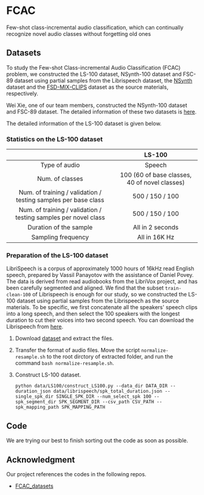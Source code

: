 # FCAC

Few-shot class-incremental audio  classification, which can continually recognize novel audio classes without forgetting old ones

## Datasets

To study the Few-shot Class-incremental Audio Classification (FCAC) problem, we constructed the LS-100 dataset, NSynth-100 dataset and FSC-89 dataset using partial samples from the Librispeech dataset, the [NSynth](https://magenta.tensorflow.org/datasets/nsynth) dataset and the [FSD-MIX-CLIPS](https://zenodo.org/record/5574135#.YWyINEbMIWo) dataset as the source materials, respectively.

Wei Xie, one of our team members, constructed the NSynth-100 dataset and FSC-89 dataset. The detailed information of these two datasets is [here](https://github.com/chester-w-xie/FCAC_datasets).

The detailed information of the LS-100 dataset is given below.

### Statistics on the LS-100 dataset

|                                                                 | LS-100                                        |
|:---------------------------------------------------------------:|:---------------------------------------------:|
| Type of audio                                                   | Speech                                        |
| Num. of classes                                                 | 100 (60 of base classes, 40 of novel classes) |
| Num. of training / validation / testing samples per base class  | 500 / 150 / 100                               |
| Num. of training / validation / testing samples per novel class | 500 / 150 / 100                               |
| Duration of the sample                                          | All in 2 seconds                              |
| Sampling frequency                                              | All in 16K Hz                                 |

### Preparation of the LS-100 dataset

LibriSpeech is a corpus of approximately 1000 hours of 16kHz read English speech, prepared by Vassil Panayotov with the assistance of Daniel Povey. The data is derived from read audiobooks from the LibriVox project, and has been carefully segmented and aligned. We find that the subset ``train-clean-100`` of   Librispeech is enough for our study, so we constructed the LS-100 dataset using partial samples from the Librispeech as the source materials. To be specific, we first concatenate all the speakers' speech clips into a long speech, and then select the 100 speakers with the longest duration to cut their voices into two second speech. You can download the Librispeech from [here](https://www.openslr.org/12/).

1. Download [dataset](https://www.openslr.org/resources/12/train-clean-100.tar.gz) and extract the files.

2. Transfer the format of audio files. Move the script ``normalize-resample.sh`` to the root dirctory of extracted folder, and run the command ``bash normalize-resample.sh``.

3. Construct LS-100 dataset.
   
   ```
   python data/LS100/construct_LS100.py --data_dir DATA_DIR --duration_json data/librispeech/spk_total_duration.json --single_spk_dir SINGLE_SPK_DIR --num_select_spk 100 --spk_segment_dir SPK_SEGMENT_DIR --csv_path CSV_PATH --spk_mapping_path SPK_MAPPING_PATH
   ```

## Code

We are trying our best to finish sorting out the code as soon as possible.

## Acknowledgment

Our project references the codes in the following repos.

- [FCAC_datasets](https://github.com/chester-w-xie/FCAC_datasets)

